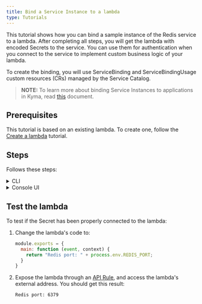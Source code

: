 ```yaml
---
title: Bind a Service Instance to a lambda
type: Tutorials
---
```


This tutorial shows how you can bind a sample instance of the Redis service to a lambda. After completing all steps, you will get the lambda with encoded Secrets to the service. You can use them for authentication when you connect to the service to implement custom business logic of your lambda.

To create the binding, you will use ServiceBinding and ServiceBindingUsage custom resources (CRs) managed by the Service Catalog.

>**NOTE:** To learn more about binding Service Instances to applications in Kyma, read [this](/components/service-catalog/#details-provisioning-and-binding) document.

## Prerequisites

This tutorial is based on an existing lambda. To create one, follow the [Create a lambda](#tutorials-create-a-lambda) tutorial.

## Steps

Follows these steps:

<div tabs name="steps" group="bind-lambda">
  <details>
  <summary label="cli">
  CLI
  </summary>

1. Export these variables:

    ```bash
    export NAME={LAMBDA_NAME}
    export NAMESPACE={LAMBDA_NAMESPACE}
    ```

    > **NOTE:** Lambda takes the name from the Function CR name. The ServiceInstance, ServiceBinding, and ServiceBindingUsage CRs can have different names, but for the purpose of this tutorial, all related resources share a common name defined under the **NAME** variable.

    > **NOTE:** If you already have a Redis instance provisioned on your cluster, move directly to point 6 to create a Service Binding.

2. Provision an Addon CR with the Redis service:

    ```yaml
    cat <<EOF | kubectl apply -f  -
    apiVersion: addons.kyma-project.io/v1alpha1
    kind: AddonsConfiguration
    metadata:
      name: $NAME
      namespace: $NAMESPACE
    spec:
      reprocessRequest: 0
      repositories:
      - url: https://github.com/kyma-project/addons/releases/download/0.11.0/index-testing.yaml
    EOF
    ```

3. Check if the Addon CR was created successfully. The CR phase should state `Ready`:

    ```bash
    kubectl get addons $NAME -n $NAMESPACE -o=jsonpath="{.status.phase}"
    ```

4. Create a ServiceInstance CR. You will use the provisioned [Redis](https://redis.io/) service with its `micro` plan:

    ```yaml
    cat <<EOF | kubectl apply -f -
    apiVersion: servicecatalog.k8s.io/v1beta1
    kind: ServiceInstance
    metadata:
      name: $NAME
      namespace: $NAMESPACE
    spec:
      serviceClassExternalName: redis
      servicePlanExternalName: micro
      parameters:
        imagePullPolicy: Always
    EOF    
    ```

5. Check if the ServiceInstance CR was created successfully. The last condition in the CR status should state `Ready True`:

    ```bash
    kubectl get serviceinstance $NAME -n $NAMESPACE -o=jsonpath="{range .status.conditions[*]}{.type}{'\t'}{.status}{'\n'}{end}"
    ```

6. Create a ServiceBinding CR that points to the newly created Service Instance in the **spec.instanceRef** field:

    ```yaml
    cat <<EOF | kubectl apply -f -
    apiVersion: servicecatalog.k8s.io/v1beta1
    kind: ServiceBinding
    metadata:
      name: $NAME
      namespace: $NAMESPACE
    spec:
      instanceRef:
        name: $NAME
    EOF    
    ```

    > **NOTE:** If you use an existing Service Instance, change **spec.instanceRef.name** to the name of your Service Instance.

7. Check if the ServiceBinding CR was created successfully. The last condition in the CR status should state `Ready True`:

    ```bash
    kubectl get servicebinding $NAME -n $NAMESPACE -o=jsonpath="{range .status.conditions[*]}{.type}{'\t'}{.status}{'\n'}{end}"
    ```

8. Create a ServiceBindingUsage CR:

    ```yaml
    cat <<EOF | kubectl apply -f -
    apiVersion: servicecatalog.kyma-project.io/v1alpha1
    kind: ServiceBindingUsage
    metadata:
      name: $NAME
      namespace: $NAMESPACE
    spec:
      serviceBindingRef:
        name: $NAME
      usedBy:
        kind: knative-service
        name: $NAME
      parameters:
        envPrefix:
          name: "REDIS_"
    EOF
    ```

    - The **spec.serviceBindingRef** and **spec.usedBy** fields are required. **spec.serviceBindingRef** points to the Service Binding you have just created and **spec.usedBy** points to the lambda. More specifically, **spec.usedBy** refers to the name of the related KService CR (`name: $NAME`) and the cluster-specific [UsageKind CR](https://kyma-project.io/docs/components/service-catalog/#custom-resource-usage-kind) (`kind: knative-service`) that defines how Secrets should be injected to your lambda when creating a Service Binding.

    - The **spec.parameters.envPrefix.name** field is optional. It adds a prefix to all environment variables injected in a Secret to the lambda when creating a Service Binding. In our example, **envPrefix** is `REDIS_`, so all environmental variables will follow the `REDIS_{env}` naming pattern.

        > **TIP:** It is considered good practice to use **envPrefix**. In some cases, a lambda must use several instances of a given ServiceClass. Prefixes allow you to distinguish between instances and make sure that one Secret does not overwrite another one.

9. Check if the ServiceBindingUsage CR was created successfully. The last condition in the CR status should state `Ready True`:

    ```bash
    kubectl get servicebindingusage $NAME -n $NAMESPACE -o=jsonpath="{range .status.conditions[*]}{.type}{'\t'}{.status}{'\n'}{end}"
    ```

10. Retrieve and decode Secret details from the Service Binding:

    ```bash
    kubectl get secret $NAME -n $NAMESPACE -o go-template='{{range $k,$v := .data}}{{printf "%s: " $k}}{{if not $v}}{{$v}}{{else}}{{$v | base64decode}}{{end}}{{"\n"}}{{end}}'
    ```

    You should get a result similar to the following details:

    ```bash
    HOST: hb-redis-micro-0e965585-9699-443f-b987-38bc6af0e416-redis.serverless.svc.cluster.local
    PORT: 6379
    REDIS_PASSWORD: 1tvDcINZvp
    ```

    > **NOTE:** If you added the **REDIS_** prefix for environmental variables in step 6, all variables will start with it. For example, the **PORT** variable will take the form of **REDIS_PORT**.

    </details>
    <details>
    <summary label="console-ui">
    Console UI
    </summary>

> **NOTE:** Serverless v2 is an experimental feature, and it is not enabled by default in the Console UI. To use its **Functions [preview]** view, enable **Experimental functionalities** in the **General Settings** view before you follow the steps. Refresh the page after enabling this option.

To create a binding, you must first create a sample Service Instance to which you can bind the lambda. Follow the sections and steps to complete this tutorial.

### Provision a Redis service using an Addon

> **NOTE:** If you already have a Redis instance provisioned on your cluster, move directly to the **Bind the lambda with the Service Instance** section.

Follow these steps:

1. Select a Namespace from the drop-down list in the top navigation panel where you want to provision the Redis service.

2. Go to the **Addons** view in the left navigation panel and select **Add New Configuration**.

3. Enter `https://github.com/kyma-project/addons/releases/download/0.11.0/index-testing.yaml` in the **Urls** field. The Addon name is automatically generated.

4. Select **Add** to confirm changes.

    You will see that the Addon has the `Ready` status.

### Create a Service Instance

1. Go to the **Catalog** view where you can see the list of all available Addons and select **[Experimental] Redis**.

2. Select **Add** to provision the Redis ServiceClass and create its instance in your Namespace.

3. Change the **Name** to match the lambda, select `micro` from the **Plan** drop-down list, and set **Image pull policy** to `Always`.

    > **NOTE:** The Service Instance, Service Binding, and Service Binding Usage can have different names than the lambda, but it is recommended that all related resources share a common name.

4. Select **Create** to confirm changes.

    Wait until the status of the instance changes from `PROVISIONING` to `RUNNING`.

### Bind the lambda with the Service Instance

1. Go to the **Functions [preview]** view at the bottom of the left navigation panel and select the lambda you want to bind to the Service Instance.

2. Select **Create Service Bindings** in the **Service Bindings** section.

3. Select the Redis service from the **Service Instance** drop-down list, add `REDIS_` as **Prefix for injected variables**, and make sure **Create new Secret** is selected.

4. Select **Create** to confirm changes.

The `Service Binding creating...` message appears and the binding will be available in the **Service Bindings** section in your lambda, along with **Environment Variable Names**.

>**NOTE:** The **Prefix for injected variables** field is optional. It adds a prefix to all environment variables injected in a Secret to the lambda when creating a Service Binding. In our example, the prefix is set to `REDIS_`, so all environmental variables will follow the `REDIS_{ENVIRONMENT_VARIABLE}` naming pattern.

> **TIP:** It is considered good practice to use prefixes for environment variables. In some cases, a lambda must use several instances of a given ServiceClass. Prefixes allow you to distinguish between instances and make sure that one Secret does not overwrite another one.

    </details>
</div>

## Test the lambda

To test if the Secret has been properly connected to the lambda:

1. Change the lambda's code to:​

    ```js
    module.exports = {
      main: function (event, context) {
        return "Redis port: " + process.env.REDIS_PORT;
      }
    }
    ```

2. Expose the lambda through an [API Rule](/components/serverless-v2/#tutorials-expose-the-lambda-with-an-api-rule), and access the lambda's external address. You should get this result:

    ```text
    Redis port: 6379
    ```
